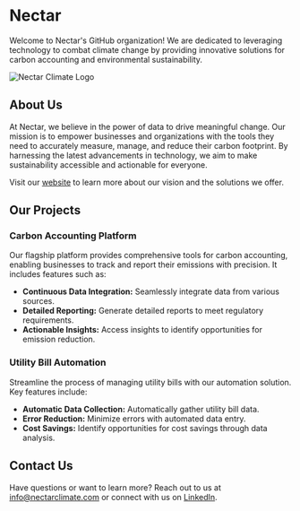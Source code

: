 # Nectar

Welcome to Nectar's GitHub organization! We are dedicated to leveraging technology to combat climate change by providing innovative solutions for carbon accounting and environmental sustainability.

![Nectar Climate Logo](https://nectarclimate.com/logo.png)

## About Us

At Nectar, we believe in the power of data to drive meaningful change. Our mission is to empower businesses and organizations with the tools they need to accurately measure, manage, and reduce their carbon footprint. By harnessing the latest advancements in technology, we aim to make sustainability accessible and actionable for everyone.

Visit our [website](https://nectarclimate.com) to learn more about our vision and the solutions we offer.

## Our Projects

### Carbon Accounting Platform
Our flagship platform provides comprehensive tools for carbon accounting, enabling businesses to track and report their emissions with precision. It includes features such as:
- **Continuous Data Integration:** Seamlessly integrate data from various sources.
- **Detailed Reporting:** Generate detailed reports to meet regulatory requirements.
- **Actionable Insights:** Access insights to identify opportunities for emission reduction.

### Utility Bill Automation
Streamline the process of managing utility bills with our automation solution. Key features include:
- **Automatic Data Collection:** Automatically gather utility bill data.
- **Error Reduction:** Minimize errors with automated data entry.
- **Cost Savings:** Identify opportunities for cost savings through data analysis.

## Contact Us

Have questions or want to learn more? Reach out to us at [info@nectarclimate.com](mailto:info@nectarclimate.com) or connect with us on [LinkedIn](https://www.linkedin.com/company/nectarclimate).
